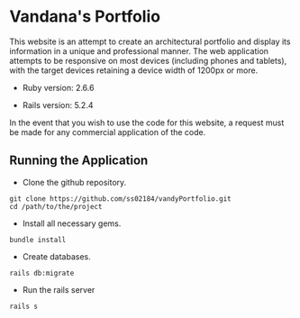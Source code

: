 # Vandana's Portfolio

This website is an attempt to create an architectural portfolio and display its information in a unique and professional manner.
The web application attempts to be responsive on most devices (including phones and tablets), with the target devices retaining a device width of 1200px or more. 

* Ruby version:
2.6.6

* Rails version:
5.2.4

In the event that you wish to use the code for this website, a request must be made for any commercial application of the code.

## Running the Application

* Clone the github repository.
~~~~
git clone https://github.com/ss02184/vandyPortfolio.git
cd /path/to/the/project
~~~~
* Install all necessary gems. 
~~~~
bundle install
~~~~
* Create databases.
~~~~
rails db:migrate
~~~~
* Run the rails server
~~~~
rails s
~~~~
